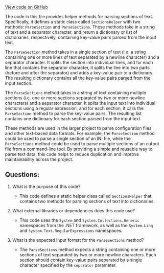 [View code on GitHub](https://github.com/nethermindeth/nethermind/Nethermind.Init/Cpu/SectionsHelper.cs)

The code in this file provides helper methods for parsing sections of text. Specifically, it defines a static class called `SectionsHelper` with two methods: `ParseSection` and `ParseSections`. These methods take in a string of text and a separator character, and return a dictionary or list of dictionaries, respectively, containing key-value pairs parsed from the input text.

The `ParseSection` method takes in a single section of text (i.e. a string containing one or more lines of text separated by a newline character) and a separator character. It splits the section into individual lines, and for each line that contains the separator character, it splits the line into two parts (before and after the separator) and adds a key-value pair to a dictionary. The resulting dictionary contains all the key-value pairs parsed from the input section.

The `ParseSections` method takes in a string of text containing multiple sections (i.e. one or more sections separated by two or more newline characters) and a separator character. It splits the input text into individual sections using a regular expression, and for each section, it calls the `ParseSection` method to parse the key-value pairs. The resulting list contains one dictionary for each section parsed from the input text.

These methods are used in the larger project to parse configuration files and other text-based data formats. For example, the `ParseSection` method could be used to parse a single section of an INI file, while the `ParseSections` method could be used to parse multiple sections of an output file from a command-line tool. By providing a simple and reusable way to parse text data, this code helps to reduce duplication and improve maintainability across the project.
## Questions: 
 1. What is the purpose of this code?
    - This code defines a static helper class called `SectionsHelper` that contains two methods for parsing sections of text into dictionaries.

2. What external libraries or dependencies does this code use?
    - This code uses the `System` and `System.Collections.Generic` namespaces from the .NET framework, as well as the `System.Linq` and `System.Text.RegularExpressions` namespaces.

3. What is the expected input format for the `ParseSections` method?
    - The `ParseSections` method expects a string containing one or more sections of text separated by two or more newline characters. Each section should contain key-value pairs separated by a single character specified by the `separator` parameter.